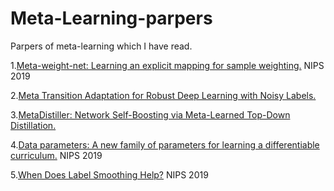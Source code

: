 # Meta-Learning-parpers
Parpers of meta-learning which I have read.

1.[Meta-weight-net: Learning an explicit mapping for sample weighting.](https://papers.nips.cc/paper/8467-meta-weight-net-learning-an-explicit-mapping-for-sample-weighting.pdf) NIPS 2019

2.[Meta Transition Adaptation for Robust Deep Learning with Noisy Labels.](https://arxiv.org/pdf/2006.05697.pdf)

3.[MetaDistiller: Network Self-Boosting via Meta-Learned Top-Down Distillation.](https://arxiv.org/pdf/2008.12094.pdf)

4.[Data parameters: A new family of parameters for learning a differentiable curriculum.](http://papers.nips.cc/paper/9289-data-parameters-a-new-family-of-parameters-for-learning-a-differentiable-curriculum.pdf) NIPS 2019

5.[When Does Label Smoothing Help?](https://papers.nips.cc/paper/8717-when-does-label-smoothing-help.pdf) NIPS 2019



